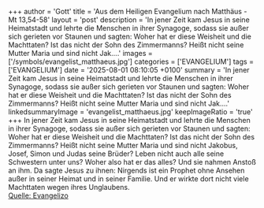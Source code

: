 +++
author = 'Gott'
title = 'Aus dem Heiligen Evangelium nach Matthäus - Mt 13,54-58'
layout = 'post'
description = 'In jener Zeit kam Jesus in seine Heimatstadt und lehrte die Menschen in ihrer Synagoge, sodass sie außer sich gerieten vor Staunen und sagten: Woher hat er diese Weisheit und die Machttaten? Ist das nicht der Sohn des Zimmermanns? Heißt nicht seine Mutter Maria und sind nicht Jak....'
images = ['/symbols/evangelist_matthaeus.jpg']
categories = ['EVANGELIUM']
tags = ['EVANGELIUM']
date = '2025-08-01 08:10:05 +0100'
summary = 'In jener Zeit kam Jesus in seine Heimatstadt und lehrte die Menschen in ihrer Synagoge, sodass sie außer sich gerieten vor Staunen und sagten: Woher hat er diese Weisheit und die Machttaten? Ist das nicht der Sohn des Zimmermanns? Heißt nicht seine Mutter Maria und sind nicht Jak....'
linkedsummaryImage = 'evangelist_matthaeus.jpg'
keepImageRatio = 'true'
+++
In jener Zeit kam Jesus in seine Heimatstadt und lehrte die Menschen in ihrer Synagoge, sodass sie außer sich gerieten vor Staunen und sagten: Woher hat er diese Weisheit und die Machttaten?
Ist das nicht der Sohn des Zimmermanns? Heißt nicht seine Mutter Maria und sind nicht Jakobus, Josef, Simon und Judas seine Brüder?
Leben nicht auch alle seine Schwestern unter uns? Woher also hat er das alles?
Und sie nahmen Anstoß an ihm.<!--more--> Da sagte Jesus zu ihnen: Nirgends ist ein Prophet ohne Ansehen außer in seiner Heimat und in seiner Familie.
Und er wirkte dort nicht viele Machttaten wegen ihres Unglaubens.<br> [Quelle: Evangelizo](https://evangeliumtagfuertag.org/DE/gospel)